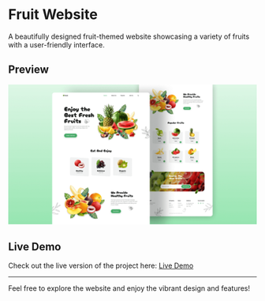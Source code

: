 # Fruit Website

A beautifully designed fruit-themed website showcasing a variety of fruits with a user-friendly interface.

## Preview

![Demo](./preview.png)

## Live Demo

Check out the live version of the project here: [Live Demo](https://fruit-websites.netlify.app/)

---

Feel free to explore the website and enjoy the vibrant design and features!
